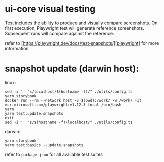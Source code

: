 # ui-core visual testing 
Test includes the ability to produce and visually compare screenshots.
On first execution, Playwright test will generate reference screenshots. Subsequent runs will compare against the reference.

refer to [https://playwright.dev/docs/test-snapshots/][playwright] for more information

[playwright]: https://playwright.dev/docs/test-snapshots/

# snapshot update (darwin host):

linux: 
```shell
sed -i '' "s/localhost/$(hostname -f)/" ./utils/config.ts
yarn storybook
docker run --rm --network host -v $(pwd):/work/ -w /work/ -it mcr.microsoft.com/playwright:v1.12.3-focal /bin/bash
yarn
yarn test:update:snapshots
exit
sed -i '' "s/$(hostname -f)/localhost/" ./utils/config.ts
```

darwin:
```shell
yarn storybook
yarn test:basics --update-snapshots
```
refer to `package.json` for all available test suites

